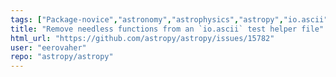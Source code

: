 ```yaml
---
tags: ["Package-novice","astronomy","astrophysics","astropy","io.ascii","python","science","testing"]
title: "Remove needless functions from an `io.ascii` test helper file"
html_url: "https://github.com/astropy/astropy/issues/15782"
user: "eerovaher"
repo: "astropy/astropy"
---
```


